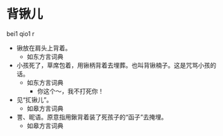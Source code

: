 





# 背锹儿
bei1 qio1 r
+ 锹放在肩头上背着。
  * 如东方言词典
+ 小孩死了，草席包着，用锹柄背着去埋葬。也叫背锹楠子。这是咒骂小孩的话。
  * 如东方言词典
    - 你这个～，我不打死你！
+ 见“㧟锹儿”。
  * 如皋方言词典
+ 詈、昵语。原意指用鍬背着装了死孩子的“函子”去掩埋。
  * 如皋方言词典
